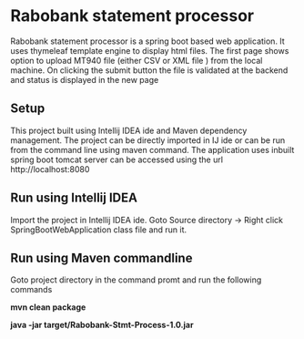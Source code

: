 Rabobank statement processor
===================
Rabobank statement processor is a spring boot based web application. It uses thymeleaf template engine to display html files. The first page shows
option to upload MT940 file (either CSV or XML file ) from the local machine. On clicking the submit button the file is validated at the 
backend and status is displayed in the new page 


## Setup ##

This project built using Intellij IDEA ide and Maven dependency management. The project can be directly imported in IJ ide or can be run from the 
command line using maven command. The application uses inbuilt spring boot tomcat server can be accessed using the url http://localhost:8080


## Run using Intellij IDEA ##

Import the project in Intellij IDEA ide. Goto Source directory -> Right click SpringBootWebApplication class file and run it.


## Run using Maven commandline ##

Goto project directory in the command promt and run the following commands

__mvn clean package__

__java -jar target/Rabobank-Stmt-Process-1.0.jar__